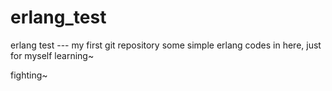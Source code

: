 erlang_test
===========

erlang test --- my first git repository
some simple erlang codes in here, just for myself learning~

fighting~

